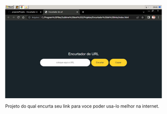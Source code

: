 
<img src="Encurtador de links.jpg" alt="imagem previa do projeto">

Projeto do qual encurta seu link para voce poder usa-lo melhor na internet.
